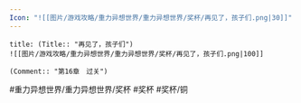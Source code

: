 ```yaml
---
Icon: "![[图片/游戏攻略/重力异想世界/重力异想世界/奖杯/再见了，孩子们.png|30]]"
---
```

```ad-common-bronze-trophy
title: (Title:: "再见了，孩子们")
![[图片/游戏攻略/重力异想世界/重力异想世界/奖杯/再见了，孩子们.png|100]]

(Comment:: "第16章　过关")
```

#重力异想世界/重力异想世界/奖杯 #奖杯 #奖杯/铜
